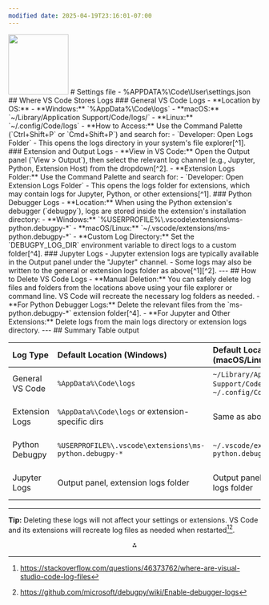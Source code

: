 ```yaml
---
modified date: 2025-04-19T23:16:01-07:00
---
```

<img src="https://r2cdn.perplexity.ai/pplx-full-logo-primary-dark%402x.png" class="logo" width="120"/>
# Settings file
- %APPDATA%\Code\User\settings.json
## Where VS Code Stores Logs
### General VS Code Logs
- **Location by OS:**
    - **Windows:** `%AppData%\Code\logs`
    - **macOS:** `~/Library/Application Support/Code/logs/`
    - **Linux:** `~/.config/Code/logs`
- **How to Access:**
Use the Command Palette (`Ctrl+Shift+P` or `Cmd+Shift+P`) and search for:
    - `Developer: Open Logs Folder`
    - This opens the logs directory in your system's file explorer[^1].
### Extension and Output Logs
- **View in VS Code:**
Open the Output panel (`View &gt; Output`), then select the relevant log channel (e.g., Jupyter, Python, Extension Host) from the dropdown[^2].
- **Extension Logs Folder:**
Use the Command Palette and search for:
    - `Developer: Open Extension Logs Folder`
    - This opens the logs folder for extensions, which may contain logs for Jupyter, Python, or other extensions[^1].
### Python Debugger Logs
- **Location:**
When using the Python extension's debugger (`debugpy`), logs are stored inside the extension's installation directory:
    - **Windows:** `%USERPROFILE%\.vscode\extensions\ms-python.debugpy-*`
    - **macOS/Linux:** `~/.vscode/extensions/ms-python.debugpy-*`
- **Custom Log Directory:**
Set the `DEBUGPY_LOG_DIR` environment variable to direct logs to a custom folder[^4].
### Jupyter Logs
- Jupyter extension logs are typically available in the Output panel under the "Jupyter" channel.
- Some logs may also be written to the general or extension logs folder as above[^1][^2].
---
## How to Delete VS Code Logs
- **Manual Deletion:**
You can safely delete log files and folders from the locations above using your file explorer or command line. VS Code will recreate the necessary log folders as needed.
- **For Python Debugger Logs:**
Delete the relevant files from the `ms-python.debugpy-*` extension folder[^4].
- **For Jupyter and Other Extensions:**
Delete logs from the main logs directory or extension logs directory.
---
## Summary Table
output

| Log Type        | Default Location (Windows)                             | Default Location (macOS/Linux)                                      | How to Delete                 |
| :-------------- | :----------------------------------------------------- | :------------------------------------------------------------------ | :---------------------------- |
| General VS Code | `%AppData%\Code\logs`                                  | `~/Library/Application Support/Code/logs/` or `~/.config/Code/logs` | Delete files/folders directly |
| Extension Logs  | `%AppData%\Code\logs` or extension-specific dirs       | Same as above                                                       | Delete files/folders directly |
| Python Debugpy  | `%USERPROFILE%\.vscode\extensions\ms-python.debugpy-*` | `~/.vscode/extensions/ms-python.debugpy-*`                          | Delete files/folders directly |
| Jupyter Logs    | Output panel, extension logs folder                    | Output panel, extension logs folder                                 | Delete files/folders directly |

---

**Tip:**
Deleting these logs will not affect your settings or extensions. VS Code and its extensions will recreate log files as needed when restarted[^1][^4].

<div style="text-align: center">⁂</div>

[^1]: https://stackoverflow.com/questions/46373762/where-are-visual-studio-code-log-files

[^2]: https://stackoverflow.com/questions/44188262/where-are-the-vscode-error-logs-for-extensions

[^3]: https://learn.microsoft.com/en-us/visualstudio/ide/how-to-view-save-and-configure-build-log-files?view=vs-2022

[^4]: https://github.com/microsoft/debugpy/wiki/Enable-debugger-logs

[^5]: https://github.com/Microsoft/vscode/issues/69160

[^6]: https://docs.oracle.com/en/cloud/paas/application-integration/adapter-builder/view-vs-code-extension-logs.html

[^7]: https://code.visualstudio.com/docs/editor/Debugging

[^8]: https://www.reddit.com/r/vscode/comments/11486lu/where_are_project_files_for_vscode_locatedand_how/

[^9]: https://stackoverflow.com/questions/63974953/how-to-remove-or-stop-auto-generating-debug-log-file-in-vscode

[^10]: https://www.reddit.com/r/vscode/comments/kx7fkk/how_to_completely_delete_everything_related_to/

[^11]: https://answers.microsoft.com/en-us/windows/forum/all/vs-code-creating-debuglog-file-all-the-time/0b7640b2-7a22-40ad-b137-d255c90d43a4

[^12]: https://superuser.com/questions/1380208/how-to-completely-uninstall-visual-studio-code-from-windows-10

[^13]: https://code.visualstudio.com/docs/datascience/jupyter-kernel-management

[^14]: https://www.youtube.com/watch?v=DA6ZAHBPF1U

[^15]: https://learn.microsoft.com/en-us/fabric/data-engineering/setup-vs-code-extension

[^16]: https://github.com/microsoft/vscode-jupyter/issues/14459

[^17]: https://superuser.com/questions/1402681/remove-cached-conda-environments-in-vscode-for-python

[^18]: https://github.com/microsoft/vscode-jupyter/discussions/13031

[^19]: https://discourse.julialang.org/t/cannot-stop-active-code-in-jupyter-notebook-vscode/119663

[^20]: https://code.visualstudio.com/docs/python/settings-reference

[^21]: https://code.visualstudio.com/docs/python/linting

[^22]: https://www.youtube.com/watch?v=5Ziq9MxbvSs

[^23]: https://community.vcvrack.com/t/how-to-see-log-when-debugging-from-vscode/19837

[^24]: https://superuser.com/questions/1800042/how-can-i-remove-an-extension-for-a-vs-code-profile

[^25]: https://github.com/microsoft/pylance-release/discussions/6686

[^26]: https://askubuntu.com/questions/976093/how-do-i-uninstall-a-visual-studio-code-extension-without-using-the-gui

[^27]: https://www.ibm.com/docs/en/wdfrhcw/1.4.0?topic=t-troubleshooting-using-log-files

[^28]: https://dev.to/suhailkakar/remove-all-console-log-from-your-project-in-less-a-minutes-3glg

[^29]: https://dev.to/rajeshroyal/how-to-view-server-logs-in-real-time-in-vs-code-26he

[^30]: https://marketplace.visualstudio.com/items?itemName=davidgg00.remove-all-console-logs

[^31]: https://marketplace.visualstudio.com/items?itemName=TheMagicianDev.vsc-clean-output-log

[^32]: https://builtin.com/articles/vs-code-clear-cache

[^33]: https://github.com/microsoft/vscode-jupyter/issues/16430

[^34]: https://code.visualstudio.com/docs/datascience/jupyter-notebooks

[^35]: https://www.reddit.com/r/vscode/comments/n9xi3i/how_can_i_remove_jupyter_extension/

[^36]: https://code.visualstudio.com/docs/python/jupyter-support-py

[^37]: https://ncar-hpc-docs.readthedocs.io/en/latest/environment-and-software/vscode/

[^38]: https://code.visualstudio.com/docs/python/debugging

[^39]: https://www.reddit.com/r/vscode/comments/yl6vz8/vscode_extension_for_removing_print_statements/

[^40]: https://stackoverflow.com/questions/36746857/completely-uninstall-vs-code-extensions

[^41]: https://github.com/microsoft/vscode/issues/206256

